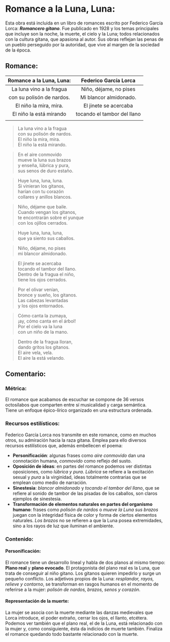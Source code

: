 # Romance a la Luna, Luna:  
Esta obra está incluida en un libro de romances escrito por Federico García Lorca: ***Romancero gitano***. Fue publicado en 1928 y los temas principales que incluye son la noche, la muerte, el cielo y la Luna; todos relacionados con la cultura gitana, que apasiona al autor. Sus obras reflejan las penas de un pueblo perseguido por la autoridad, que vive al margen de la sociedad de la época.

## Romance:  
| Romance a la Luna, Luna:         | Federico García Lorca         |
| :------------------------------: |:-----------------------------:|
| La luna vino a la fragua         | Niño, déjame, no pises        |
| con su polisón de nardos.        | Mi blancor almidonado.        |
| El niño la mira, mira.           | El jinete se acercaba         |
| El niño la está mirando          | tocando el tambor del llano   |
|                                  |                               |
>La luna vino a la fragua  
con su polisón de nardos.  
El niño la mira, mira.  
El niño la está mirando.  

>En el aire conmovido  
mueve la luna sus brazos  
y enseña, lúbrica y pura,  
sus senos de duro estaño.  

>Huye luna, luna, luna.  
Si vinieran los gitanos,  
harían con tu corazón  
collares y anillos blancos.  

>Niño, déjame que baile.  
Cuando vengan los gitanos,  
te encontrarán sobre el yunque  
con los ojillos cerrados.  

>Huye luna, luna, luna,  
que ya siento sus caballos.  

>Niño, déjame, no pises  
mi blancor almidonado.  

>El jinete se acercaba  
tocando el tambor del llano.  
Dentro de la fragua el niño,  
tiene los ojos cerrados.  

>Por el olivar venían,  
bronce y sueño, los gitanos.  
Las cabezas levantadas  
y los ojos entornados.  

>Cómo canta la zumaya,  
¡ay, cómo canta en el árbol!  
Por el cielo va la luna  
con un niño de la mano.  

>Dentro de la fragua lloran,  
dando gritos los gitanos.  
El aire vela, vela.  
El aire la está velando.

## Comentario:  
### Métrica:  
El romance que acabamos de escuchar se compone de 36 versos octosílabos que comparten entre sí musicalidad y carga semántica.  
Tiene un enfoque épico-lírico organizado en una estructura ordenada.

### Recursos estilísticos:  
Federico García Lorca nos transmite en este romance, como en muchos otros, su admiración hacia la raza gitana. Emplea para ello diversos recursos estilísticos que, además embellecen el poema:  
  * **Personificación**: algunas frases como *aire conmovido* dan una connotación humana, *conmovido* como reflejo del susto.  
  * **Oposición de ideas**: en partes del romance podemos ver distintas oposiciones, como *lúbrica y pura*. *Lúbrica* se refiere a la excitación sexual y *pura* a la virginidad, ideas totalmente contrarias que se emplean como medio de narración.  
  * **Sinestesia**: *blancor almidonado* y *tocando el tambor del llano*, que se refiere al sonido de tambor de las pisadas de los caballos, son claros ejemplos de sinestesia.  
  * **Transformación de elementos naturales en partes del organismo humano**: frases como *polisón de nardos*  o *mueve la Luna sus brazos* juegan con la integridad física de color y forma de ciertos elementos naturales. *Los brazos* no se refieren a que la Luna posea extremidades, sino a los rayos de luz que iluminan el ambiente.  

### Contenido:  
#### Personificación:  
El romance tiene un desarrollo lineal y habla de dos planos al mismo tiempo: **Plano real** y **plano evocado**. El protagonista del plano real es la Luna, que trata de conseguir al niño gitano. Los gitanos quieren impedirlo y surge un pequeño conflicto. Los adjetivos propios de la Luna: *resplandor, rayos, relieve y contorno*, se transforman en rasgos humanos en el momento de referirse a la mujer: *polisón de nardos, brazos, senos y corazón*.
#### Representación de la muerte:  
La mujer se asocia con la muerte mediante las danzas medievales que Lorca introduce, el poder extraño, cerrar los ojos, el llanto, etcétera.  
Podemos ver también que el plano real, el de la Luna, está relacionado con la mujer y, como consiguiente, ésta da indicios de muerte también. Finaliza el romance quedando todo bastante relacionado con la muerte.
